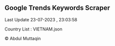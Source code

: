 

## Google Trends Keywords Scraper 
 
Last Update 23-07-2023 , 23:03:58

Country List :
VIETNAM.json



© Abdul Muttaqin 

